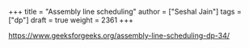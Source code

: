 +++
title = "Assembly line scheduling"
author = ["Seshal Jain"]
tags = ["dp"]
draft = true
weight = 2361
+++

<https://www.geeksforgeeks.org/assembly-line-scheduling-dp-34/>
